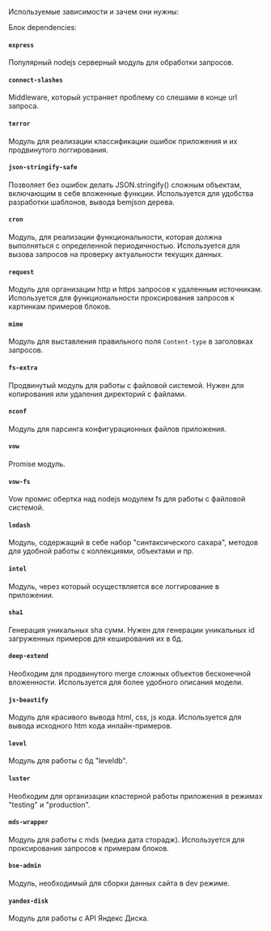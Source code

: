 Используемые зависимости и зачем они нужны:

Блок dependencies:

#### `express`
Популярный nodejs серверный модуль для обработки запросов.

#### `connect-slashes`
Middleware, который устраняет проблему со слешами в конце url запроса.

#### `terror`
Модуль для реализации классификации ошибок приложения и их продвинутого логгирования.

#### `json-stringify-safe`
Позволяет без ошибок делать JSON.stringify() сложным объектам, включающим в себя вложенные функции.
Используется для удобства разработки шаблонов, вывода bemjson дерева.

#### `cron`
Модуль, для реализации функциональности, которая должна выполняться с определенной периодичностью.
Используется для вызова запросов на проверку актуальности текущих данных.

#### `request`
Модуль для организации http и https запросов к удаленным источникам.
Используется для функциональности проксирования запросов к картинкам примеров блоков.

#### `mime`
Модуль для выставления правильного поля `Content-type` в заголовках запросов.

#### `fs-extra`
Продвинутый модуль для работы с файловой системой.
Нужен для копирования или удаления директорий с файлами.

#### `nconf`
Модуль для парсинга конфигурационных файлов приложения.

#### `vow`
Promise модуль.

#### `vow-fs`
Vow промис обертка над nodejs модулем fs для работы с файловой системой.

#### `lodash`
Модуль, содержащий в себе набор "синтаксического сахара", методов для удобной работы с коллекциями,
объектами и пр.

#### `intel`
Модуль, через который осуществляется все логгирование в приложении.

#### `sha1`
Генерация уникальных sha сумм. Нужен для генерации уникальных id
загруженных примеров для кеширования их в бд.

#### `deep-extend`
Необходим для продвинутого merge сложных объектов бесконечной вложенности.
Используется для более удобного описания модели.

#### `js-beautify`
Модуль для красивого вывода html, css, js кода. Используется для вывода исходного htm кода инлайн-примеров.

#### `level`
Модуль для работы с бд "leveldb".

#### `luster`
Необходим для организации кластерной работы приложения в режимах "testing" и "production".

#### `mds-wrapper`
Модуль для работы c mds (медиа дата сторадж). Используется для проксирования запросов к примерам блоков.

#### `bse-admin`
Модуль, необходимый для сборки данных сайта в dev режиме.

#### `yandex-disk`
Модуль для работы с API Яндекс Диска.
